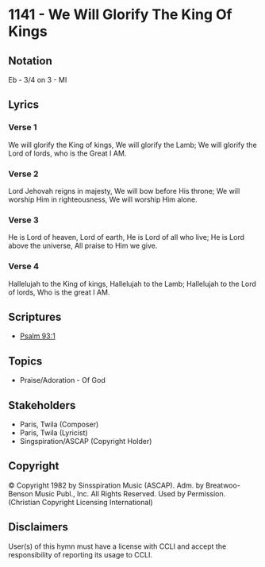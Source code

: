 # 1141 - We Will Glorify The King Of Kings

## Notation

Eb - 3/4 on 3 - MI

## Lyrics

### Verse 1

We will glorify the King of kings, We will glorify the Lamb; We will glorify the Lord of lords, who is the Great I AM.

### Verse 2

Lord Jehovah reigns in majesty, We will bow before His throne; We will worship Him in righteousness, We will worship Him alone.

### Verse 3

He is Lord of heaven, Lord of earth, He is Lord of all who live; He is Lord above the universe, All praise to Him we give.

### Verse 4

Hallelujah to the King of kings, Hallelujah to the Lamb; Hallelujah to the Lord of lords, Who is the great I AM.


## Scriptures

- [Psalm 93:1](https://www.biblegateway.com/passage/?search=Psalm%2093%3A1)

## Topics

- Praise/Adoration - Of God

## Stakeholders

- Paris, Twila (Composer)
- Paris, Twila (Lyricist)
- Singspiration/ASCAP (Copyright Holder)

## Copyright

© Copyright 1982 by Sinsspiration Music (ASCAP). Adm. by Breatwoo-Benson Music Publ., Inc. All Rights Reserved. Used by Permission.
(Christian Copyright Licensing International)

## Disclaimers

User(s) of this hymn must have a license with CCLI and accept the responsibility of reporting its usage to CCLI.

